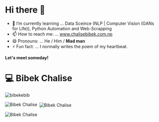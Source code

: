 # Hi there 👋


- 🌱 I’m currently learning ...  Data Sceince (NLP | Computer Vision (GANs for Life)), Python Automation and Web-Scrapping 
- 📫 How to reach me: ... www.chalisebibek.com.np
- 😄 Pronouns: ... He / Him / **Mad man**
- ⚡ Fun fact: ... I normally writes the poem of my heartbeat.

**Let's meet someday!**
# :computer:  Bibek Chalise


<p align="left"> <img src="https://komarev.com/ghpvc/?username=bibekebib" alt="bibekebib" /> </p>





<p><img align="left" src="https://github-readme-stats.vercel.app/api/top-langs?username=bibekebib&show_icons=true&locale=en&layout=compact" alt="Bibek Chalise" /></p>


<p>&nbsp;<img align="center" src="https://github-readme-stats.vercel.app/api?username=bibekebib&show_icons=true&locale=en" alt="Bibek Chalise" /></p>

<p><img align="center" src="https://github-readme-streak-stats.herokuapp.com/?user=bibekebib&" alt="Bibek Chalise" /></p>


